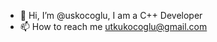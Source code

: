 - 👋 Hi, I’m @uskocoglu, I am a C++ Developer
- 📫 How to reach me utkukocoglu@gmail.com

<!---
uskocoglu/uskocoglu is a ✨ special ✨ repository because its `README.md` (this file) appears on your GitHub profile.
You can click the Preview link to take a look at your changes.
--->
